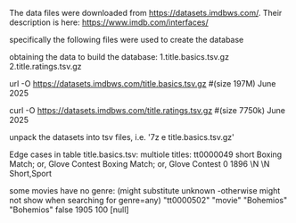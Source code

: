 

The data files were downloaded from https://datasets.imdbws.com/. 
Their description is here: https://www.imdb.com/interfaces/


specifically the following files were used to create the database


obtaining the data to build the database:
1.title.basics.tsv.gz
2.title.ratings.tsv.gz


url -O https://datasets.imdbws.com/title.basics.tsv.gz #(size 197M)  June 2025
   

curl -O https://datasets.imdbws.com/title.ratings.tsv.gz   #(size 7750k) June 2025


unpack the datasets into tsv files, i.e.  '7z e  title.basics.tsv.gz'




Edge cases in table title.basics.tsv:
multiole titles:
tt0000049	short	Boxing Match; or, Glove Contest	Boxing Match; or, Glove Contest	0	1896	\N	\N	Short,Sport

some movies have no genre: (might substitute unknown -otherwise might not show when searching for genre=any)
"tt0000502"	"movie"	"Bohemios"	"Bohemios"	false	1905		100	 [null]